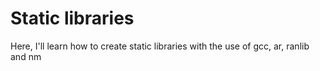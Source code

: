 # Static libraries
Here, I'll learn how to create static libraries with the use of gcc, ar, ranlib and nm
